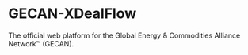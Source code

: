# GECAN-XDealFlow
The official web platform for the Global Energy &amp; Commodities Alliance Network™ (GECAN).
